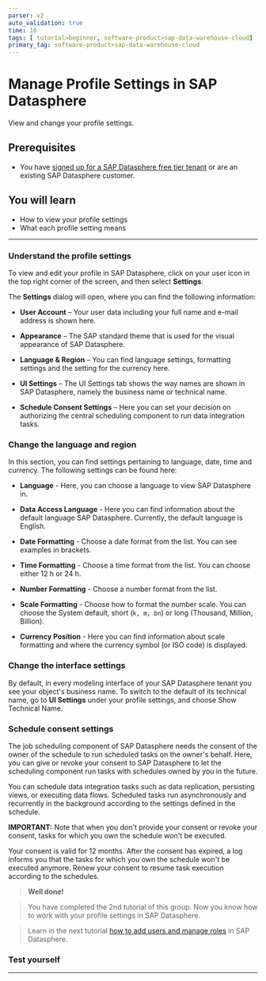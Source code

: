 ```yaml
---
parser: v2
auto_validation: true
time: 10
tags: [ tutorial>beginner, software-product>sap-data-warehouse-cloud]
primary_tag: software-product>sap-data-warehouse-cloud
---
```

# Manage Profile Settings in SAP Datasphere
<!-- description --> View and change your profile settings.

## Prerequisites
 - You have [signed up for a SAP Datasphere free tier tenant](data-warehouse-cloud-1-begin-trial) or are an existing SAP Datasphere customer.

## You will learn
- How to view your profile settings
- What each profile setting means

---

### Understand the profile settings


To view and edit your profile in SAP Datasphere, click on your user icon in the top right corner of the screen, and then select **Settings**.


The **Settings** dialog will open, where you can find the following information:

-	**User Account** – Your user data including your full name and e-mail address is shown here.

-	**Appearance** – The SAP standard theme that is used for the visual appearance of SAP Datasphere.

-	**Language & Region** – You can find language settings, formatting settings and the setting for the currency here.

-	**UI Settings** – The UI Settings tab shows the way names are shown in SAP Datasphere, namely the business name or technical name.

-	**Schedule Consent Settings** – Here you can set your decision on authorizing the central scheduling component to run data integration tasks.




### Change the language and region


In this section, you can find settings pertaining to language, date, time and currency.
The following settings can be found here:

-	**Language** - Here, you can choose a language to view SAP Datasphere in.  

-	**Data Access Language** - Here you can find information about the default language SAP Datasphere. Currently, the default language is English.

-	**Date Formatting** - Choose a date format from the list. You can see examples in brackets.

-	**Time Formatting** - Choose a time format from the list. You can choose either 12 h or 24 h.

-	**Number Formatting** - Choose a number format from the list.

-	**Scale Formatting** - Choose how to format the number scale. You can choose the System default, short (`k, m, bn`) or long (Thousand, Million, Billion).

-	**Currency Position** - Here you can find information about scale formatting and where the currency symbol (or ISO code) is displayed.



### Change the interface settings


By default, in every modeling interface of your SAP Datasphere tenant you see your object's business name. To switch to the default of its technical name, go to **UI Settings** under your profile settings, and choose Show Technical Name.


### Schedule consent settings


The job scheduling component of SAP Datasphere needs the consent of the owner of the schedule to run scheduled tasks on the owner's behalf. Here, you can give or revoke your consent to SAP Datasphere to let the scheduling component run tasks with schedules owned by you in the future.

You can schedule data integration tasks such as data replication, persisting views, or executing data flows. Scheduled tasks run asynchronously and recurrently in the background according to the settings defined in the schedule.

**IMPORTANT:** Note that when you don't provide your consent or revoke your consent, tasks for which you own the schedule won't be executed.

Your consent is valid for 12 months. After the consent has expired, a log informs you that the tasks for which you own the schedule won't be executed anymore. Renew your consent to resume task execution according to the schedules.

>**Well done!**

> You have completed the 2nd tutorial of this group. Now you know how to work with your profile settings in SAP Datasphere.

> Learn in the next tutorial [how to add users and manage roles](data-warehouse-cloud-3-add-users) in SAP Datasphere.


### Test yourself




---
